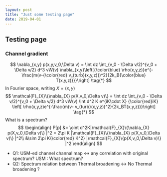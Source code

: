 ```yaml
---
layout: post
title: "Just some testing page"
date: 2019-04-01
---
```

## Testing page
### Channel gradient
$$
\nabla_{x,y} p(x,y,v_0,\Delta v) = \int dz \int_{v_0 - \Delta v/2}^{v_0 + \Delta v/2} d^3 vW(v) \nabla_{x,y}\left[{\color{blue} \rho(x,y,z)}e^{-\frac{m(v-{\color{red} v_{turb}(x,y,z)})^2}{2k_B{\color{blue} T(x,y,z)}}}\right]  \tag{*}
$$
In Fourier space, writing $X=(x,y)$
$$
\mathcal{F}_{X}\{\nabla_{X} p(X,v_0,\Delta v)\}  = \int dz \int_{v_0 - \Delta v/2}^{v_0 + \Delta v/2} d^3 vW(v) \int d^2 K e^{iK\cdot X} {\color{red}iK} \left[ \rho(x,y,z)e^{-\frac{m(v- v_{turb}(x,y,z))^2}{2k_BT(x,y,z)}}\right] \tag{*}
$$
What is a spectrum?
$$
\begin{align}
P[p] &= \oint d^2K|\mathcal{F}_{X}\{\nabla_{X} p(X,v_0,\Delta v)\} |^2 = 2\pi K |\mathcal{F}_{X}\{\nabla_{X} p(X,v_0,\Delta v)\} |^2\\
&\sim 2\pi K{\color{red} K^2} |\mathcal{F}_{X}\{p(X,v_0,\Delta v)\} |^2
\end{align}
$$
- Q1: USM-ed channel channal map <-> any correlation with original spectrum?
  USM : What spectrum?
- Q2: Spectrum relation between Thermal broadening <-> No Thermal broadening ?